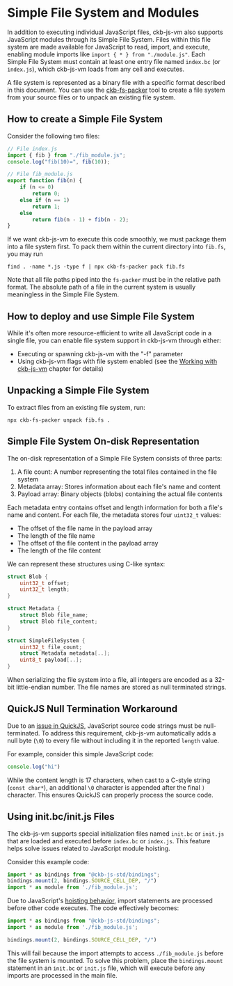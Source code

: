 # Simple File System and Modules

In addition to executing individual JavaScript files, ckb-js-vm also supports JavaScript modules through its Simple File
System. Files within this file system are made available for JavaScript to read, import, and execute, enabling module
imports like `import { * } from "./module.js"`. Each Simple File System must contain at least one entry file named
`index.bc` (or `index.js`), which ckb-js-vm loads from any cell and executes.

A file system is represented as a binary file with a specific format described in this document. You can use the
[ckb-fs-packer](https://github.com/nervosnetwork/ckb-js-vm/tree/main/packages/fs-packer) tool to create a file system from
your source files or to unpack an existing file system.

## How to create a Simple File System

Consider the following two files:

```js
// File index.js
import { fib } from "./fib_module.js";
console.log("fib(10)=", fib(10));
```

```js
// File fib_module.js
export function fib(n) {
    if (n <= 0)
        return 0;
    else if (n == 1)
        return 1;
    else
        return fib(n - 1) + fib(n - 2);
}
```
If we want ckb-js-vm to execute this code smoothly, we must package them into a
file system first. To pack them within the current directory into `fib.fs`, you
may run
```shell
find . -name *.js -type f | npx ckb-fs-packer pack fib.fs
```

Note that all file paths piped into the `fs-packer` must be in the relative path
format. The absolute path of a file in the current system is usually meaningless
in the Simple File System.

## How to deploy and use Simple File System

While it's often more resource-efficient to write all JavaScript code in a single file, you can enable file system
support in ckb-js-vm through either:
- Executing or spawning ckb-js-vm with the "-f" parameter
- Using ckb-js-vm flags with file system enabled (see the [Working with ckb-js-vm](./ckb-js-vm.md) chapter for details)

## Unpacking a Simple File System

To extract files from an existing file system, run:
```shell
npx ckb-fs-packer unpack fib.fs .
```

## Simple File System On-disk Representation

The on-disk representation of a Simple File System consists of three parts:

1. A file count: A number representing the total files contained in the file system
2. Metadata array: Stores information about each file's name and content
3. Payload array: Binary objects (blobs) containing the actual file contents

Each metadata entry contains offset and length information for both a file's name and content. For each file, the
metadata stores four `uint32_t` values:
- The offset of the file name in the payload array
- The length of the file name
- The offset of the file content in the payload array
- The length of the file content

We can represent these structures using C-like syntax:
```c
struct Blob {
    uint32_t offset;
    uint32_t length;
}

struct Metadata {
    struct Blob file_name;
    struct Blob file_content;
}

struct SimpleFileSystem {
    uint32_t file_count;
    struct Metadata metadata[..];
    uint8_t payload[..];
}
```

When serializing the file system into a file, all integers are encoded as a
32-bit little-endian number. The file names are stored as null terminated
strings.

## QuickJS Null Termination Workaround

Due to an [issue in QuickJS](https://github.com/bellard/quickjs/issues/176), JavaScript source code strings must be
null-terminated. To address this requirement, ckb-js-vm automatically adds a null byte (`\0`) to every file without
including it in the reported `length` value.

For example, consider this simple JavaScript code:
```javascript
console.log("hi")
```

While the content length is 17 characters, when cast to a C-style string (`const char*`), an additional `\0` character
is appended after the final `)` character. This ensures QuickJS can properly process the source code.

## Using init.bc/init.js Files

The ckb-js-vm supports special initialization files named `init.bc` or `init.js` that are loaded and executed before
`index.bc` or `index.js`. This feature helps solve issues related to JavaScript module hoisting.

Consider this example code:

```javascript
import * as bindings from "@ckb-js-std/bindings";
bindings.mount(2, bindings.SOURCE_CELL_DEP, "/")
import * as module from './fib_module.js';
```

Due to JavaScript's [hoisting behavior](https://developer.mozilla.org/en-US/docs/Glossary/Hoisting), import statements
are processed before other code executes. The code effectively becomes:

```javascript
import * as bindings from "@ckb-js-std/bindings";
import * as module from './fib_module.js';

bindings.mount(2, bindings.SOURCE_CELL_DEP, "/")
```

This will fail because the import attempts to access `./fib_module.js` before the file system is mounted. To solve this
problem, place the `bindings.mount` statement in an `init.bc` or `init.js` file, which will execute before any imports are
processed in the main file.

